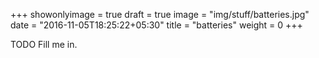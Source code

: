 +++
showonlyimage = true
draft = true
image = "img/stuff/batteries.jpg"
date = "2016-11-05T18:25:22+05:30"
title = "batteries"
weight = 0
+++

TODO Fill me in.


